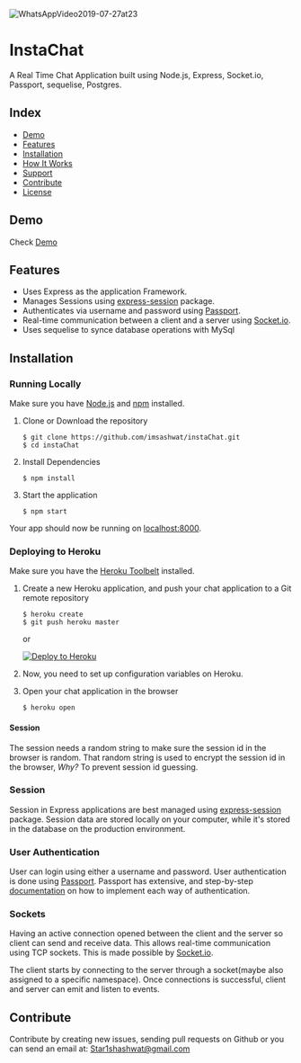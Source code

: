 ![WhatsAppVideo2019-07-27at23](https://user-images.githubusercontent.com/30342542/61997790-a03de400-b0c4-11e9-8ed9-b95d4eb40428.gif)


# InstaChat


A Real Time Chat Application built using Node.js, Express, Socket.io, Passport, sequelise, Postgres.

## Index
+ [Demo](#demo)
+ [Features](#features)
+ [Installation](#installation)
+ [How It Works](#how-it-works)
+ [Support](#support)
+ [Contribute](#contribute)
+ [License](#license)

## Demo<a name="demo"></a>
Check [Demo](https://instachatt.herokuapp.com/)

## Features<a name="features"></a>
+ Uses Express as the application Framework.
+ Manages Sessions using [express-session](https://github.com/expressjs/session) package.
+ Authenticates via username and password using [Passport](https://github.com/jaredhanson/passport).
+ Real-time communication between a client and a server using [Socket.io](https://github.com/socketio/socket.io).
+ Uses sequelise to synce database operations with MySql 

## Installation<a name="installation"></a>
### Running Locally
Make sure you have [Node.js](https://nodejs.org/) and [npm](https://www.npmjs.com/) installed.

1. Clone or Download the repository

	```
	$ git clone https://github.com/imsashwat/instaChat.git
	$ cd instaChat
	```
2. Install Dependencies

	```
	$ npm install
	```

3. Start the application

	```
	$ npm start
	```
Your app should now be running on [localhost:8000](http://localhost:8000/).

### Deploying to Heroku
Make sure you have the [Heroku Toolbelt](https://toolbelt.heroku.com/) installed.

1. Create a new Heroku application, and push your chat application to a Git remote repository

	```
	$ heroku create
	$ git push heroku master
	```
	
	or
	
	[![Deploy to Heroku](https://www.herokucdn.com/deploy/button.png)](https://heroku.com/deploy)

2. Now, you need to set up configuration variables on Heroku. 
	
3. Open your chat application in the browser

	```
	$ heroku open
	```

#### Session
The session needs a random string to make sure the session id in the browser is random. That random string is used to encrypt the session id in the browser, _Why?_ To prevent session id guessing.

### Session<a name="session"></a>
Session in Express applications are best managed using [express-session](https://github.com/expressjs/session) package. Session data are stored locally on your computer, while it's stored in the database on the production environment.

### User Authentication<a name="auth"></a>
User can login using either a username and password. User authentication is done using [Passport](https://github.com/jaredhanson/passport). Passport has extensive, and step-by-step [documentation](http://passportjs.org/docs/) on how to implement each way of authentication.

### Sockets<a name="sockets"></a>
Having an active connection opened between the client and the server so client can send and receive data. This allows real-time communication using TCP sockets. This is made possible by [Socket.io](https://github.com/socketio/socket.io).

The client starts by connecting to the server through a socket(maybe also assigned to a specific namespace). Once connections is successful, client and server can emit and listen to events. 


## Contribute <a name="contribute"></a>

Contribute by creating new issues, sending pull requests on Github or you can send an email at: Star1shashwat@gmail.com
